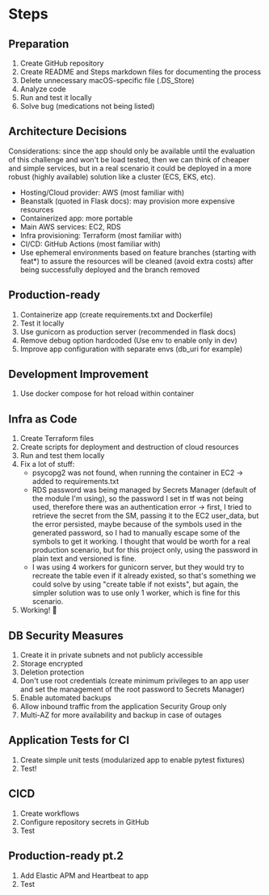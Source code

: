 # Steps

## Preparation

1. Create GitHub repository
2. Create README and Steps markdown files for documenting the process
3. Delete unnecessary macOS-specific file (.DS_Store)
4. Analyze code
5. Run and test it locally
6. Solve bug (medications not being listed)

## Architecture Decisions

Considerations: since the app should only be available until the evaluation of this challenge and won't be load tested, then we can think of cheaper and simple services, but in a real scenario it could be deployed in a more robust (highly available) solution like a cluster (ECS, EKS, etc).

- Hosting/Cloud provider: AWS (most familiar with)
- Beanstalk (quoted in Flask docs): may provision more expensive resources
- Containerized app: more portable
- Main AWS services: EC2, RDS
- Infra provisioning: Terraform (most familiar with)
- CI/CD: GitHub Actions (most familiar with)
- Use ephemeral environments based on feature branches (starting with feat*) to assure the resources will be cleaned (avoid extra costs) after being successfully deployed and the branch removed

## Production-ready

1. Containerize app (create requirements.txt and Dockerfile)
2. Test it locally
3. Use gunicorn as production server (recommended in flask docs)
4. Remove debug option hardcoded (Use env to enable only in dev)
5. Improve app configuration with separate envs (db_uri for example)

## Development Improvement

1. Use docker compose for hot reload within container

## Infra as Code

1. Create Terraform files
2. Create scripts for deployment and destruction of cloud resources
3. Run and test them locally
4. Fix a lot of stuff:
    - psycopg2 was not found, when running the container in EC2 -> added to requirements.txt
    - RDS password was being managed by Secrets Manager (default of the module I'm using), so the password I set in tf was not being used, therefore there was an authentication error -> first, I tried to retrieve the secret from the SM, passing it to the EC2 user_data, but the error persisted, maybe because of the symbols used in the generated password, so I had to manually escape some of the symbols to get it working. I thought that would be worth for a real production scenario, but for this project only, using the password in plain text and versioned is fine.
    - I was using 4 workers for gunicorn server, but they would try to recreate the table even if it already existed, so that's something we could solve by using "create table if not exists", but again, the simpler solution was to use only 1 worker, which is fine for this scenario.
5. Working! :tada:

## DB Security Measures

1. Create it in private subnets and not publicly accessible
2. Storage encrypted
3. Deletion protection
4. Don't use root credentials (create minimum privileges to an app user and set the management of the root password to Secrets Manager)
5. Enable automated backups
6. Allow inbound traffic from the application Security Group only
7. Multi-AZ for more availability and backup in case of outages

## Application Tests for CI

1. Create simple unit tests (modularized app to enable pytest fixtures)
2. Test!

## CICD

1. Create workflows
2. Configure repository secrets in GitHub
3. Test

## Production-ready pt.2

1. Add Elastic APM and Heartbeat to app
2. Test
